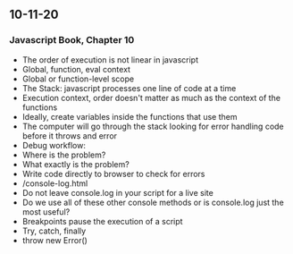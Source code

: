 ## 10-11-20

### Javascript Book, Chapter 10

- The order of execution is not linear in javascript
- Global, function, eval context
- Global or function-level scope
- The Stack: javascript processes one line of code at a time
- Execution context, order doesn't matter as much as the context of the functions
- Ideally, create variables inside the functions that use them
- The computer will go through the stack looking for error handling code before it throws and error
- Debug workflow:
- Where is the problem?
- What exactly is the problem?
- Write code directly to browser to check for errors
- /console-log.html
- Do not leave console.log in your script for a live site
- Do we use all of these other console methods or is console.log just the most useful?
- Breakpoints pause the execution of a script
- Try, catch, finally
- throw new Error()
